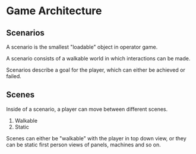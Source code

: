 Game Architecture
=================

Scenarios
-----------------

A scenario is the smallest "loadable" object in operator game.

A scenario consists of a walkable world in which interactions can be made.

Scenarios describe a goal for the player, which can either be achieved or failed.

Scenes
------

Inside of a scenario, a player can move between different scenes.

1. Walkable
2. Static

Scenes can either be "walkable" with the player in top down view, or they can be static first person views of panels, machines and so on.
